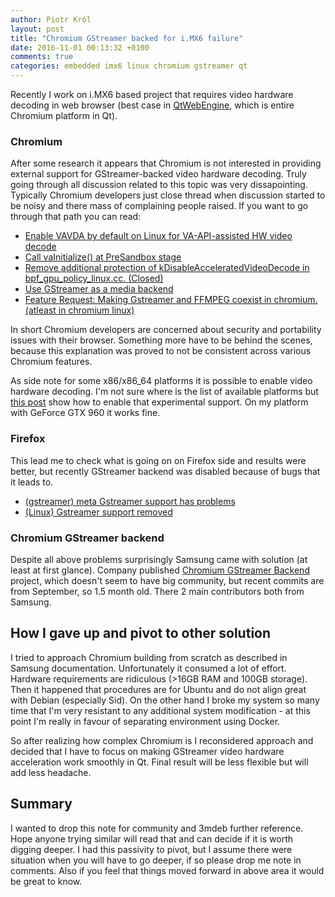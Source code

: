 ```yaml
---
author: Piotr Król
layout: post
title: "Chromium GStreamer backed for i.MX6 failure"
date: 2016-11-01 00:13:32 +0100
comments: true
categories: embedded imx6 linux chromium gstreamer qt
---
```


Recently I work on i.MX6 based project that requires video hardware
decoding in web browser (best case in [QtWebEngine](https://wiki.qt.io/QtWebEngine), which is entire Chromium
platform in Qt).

### Chromium

After some research it appears that Chromium is not interested in providing
external support for GStreamer-backed video hardware decoding. Truly going
through all discussion related to this topic was very dissapointing. Typically
Chromium developers just close thread when discussion started to be noisy and
there mass of complaining people raised. If you want to go through that path
you can read:

* [Enable VAVDA by default on Linux for VA-API-assisted HW video decode](https://bugs.chromium.org/p/chromium/issues/detail?id=137247)
* [Call vaInitialize() at PreSandbox stage](https://codereview.chromium.org/15955009/)
* [Remove additional protection of kDisableAcceleratedVideoDecode in bpf_gpu_policy_linux.cc. (Closed)](https://codereview.chromium.org/176883018/)
* [Use GStreamer as a media backend](https://bugs.chromium.org/p/chromium/issues/detail?id=32861)
* [Feature Request: Making Gstreamer and FFMPEG coexist in chromium.(atleast in chromium linux)](https://groups.google.com/a/chromium.org/forum/#!topic/chromium-dev/fV_v6fH8nwE)

In short Chromium developers are concerned about security and portability
issues with their browser. Something more have to be behind the scenes, because
this explanation was proved to not be consistent across various Chromium
features.

As side note for some x86/x86_64 platforms it is possible to enable video
hardware decoding. I'm not sure where is the list of available platforms but
[this post](http://www.webupd8.org/2014/01/enable-hardware-acceleration-in-chrome.html)
show how to enable that experimental support. On my platform with GeForce GTX
960 it works fine.

### Firefox 

This lead me to check what is going on on Firefox side and results were better,
but recently GStreamer backend was disabled because of bugs that it leads to.

* [(gstreamer) meta Gstreamer support has problems](https://bugzilla.mozilla.org/show_bug.cgi?id=GStreamer)
* [(Linux) Gstreamer support removed](http://forums.mozillazine.org/viewtopic.php?f=7&t=3003683)

### Chromium GStreamer backend

Despite all above problems surprisingly Samsung came with solution (at least at
first glance). Company published [Chromium GStreamer Backend](https://github.com/Samsung/ChromiumGStreamerBackend) project, which
doesn't seem to have big community, but recent commits are from September, so
1.5 month old. There 2 main contributors both from Samsung.

## How I gave up and pivot to other solution

I tried to approach Chromium building from scratch as described in Samsung
documentation. Unfortunately it consumed a lot of effort. Hardware requirements
are ridiculous (>16GB RAM and 100GB storage). Then it happened that procedures
are for Ubuntu and do not align great with Debian (especially Sid). On the
other hand I broke my system so many time that I'm very resistant to any
additional system modification - at this point I'm really in favour of
separating environment using Docker.

So after realizing how complex Chromium is I reconsidered approach and decided
that I have to focus on making GStreamer video hardware acceleration work
smoothly in Qt. Final result will be less flexible but will add less headache.

## Summary

I wanted to drop this note for community and 3mdeb further reference. Hope
anyone trying similar will read that and can decide if it is worth digging
deeper. I had this passivity to pivot, but I assume there were situation when
you will have to go deeper, if so please drop me note in comments. Also if you
feel that things moved forward in above area it would be great to know.


